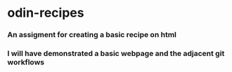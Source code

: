 # odin-recipes
### An assigment for creating a basic recipe on html
### I will have demonstrated a basic webpage and the adjacent git workflows